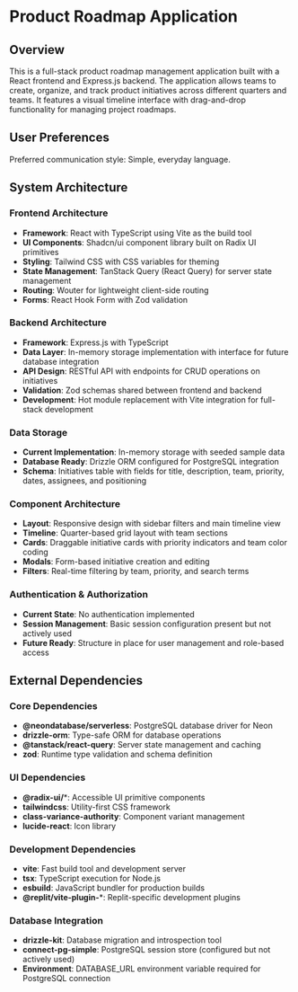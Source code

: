 # Product Roadmap Application

## Overview

This is a full-stack product roadmap management application built with a React frontend and Express.js backend. The application allows teams to create, organize, and track product initiatives across different quarters and teams. It features a visual timeline interface with drag-and-drop functionality for managing project roadmaps.

## User Preferences

Preferred communication style: Simple, everyday language.

## System Architecture

### Frontend Architecture
- **Framework**: React with TypeScript using Vite as the build tool
- **UI Components**: Shadcn/ui component library built on Radix UI primitives
- **Styling**: Tailwind CSS with CSS variables for theming
- **State Management**: TanStack Query (React Query) for server state management
- **Routing**: Wouter for lightweight client-side routing
- **Forms**: React Hook Form with Zod validation

### Backend Architecture
- **Framework**: Express.js with TypeScript
- **Data Layer**: In-memory storage implementation with interface for future database integration
- **API Design**: RESTful API with endpoints for CRUD operations on initiatives
- **Validation**: Zod schemas shared between frontend and backend
- **Development**: Hot module replacement with Vite integration for full-stack development

### Data Storage
- **Current Implementation**: In-memory storage with seeded sample data
- **Database Ready**: Drizzle ORM configured for PostgreSQL integration
- **Schema**: Initiatives table with fields for title, description, team, priority, dates, assignees, and positioning

### Component Architecture
- **Layout**: Responsive design with sidebar filters and main timeline view
- **Timeline**: Quarter-based grid layout with team sections
- **Cards**: Draggable initiative cards with priority indicators and team color coding
- **Modals**: Form-based initiative creation and editing
- **Filters**: Real-time filtering by team, priority, and search terms

### Authentication & Authorization
- **Current State**: No authentication implemented
- **Session Management**: Basic session configuration present but not actively used
- **Future Ready**: Structure in place for user management and role-based access

## External Dependencies

### Core Dependencies
- **@neondatabase/serverless**: PostgreSQL database driver for Neon
- **drizzle-orm**: Type-safe ORM for database operations
- **@tanstack/react-query**: Server state management and caching
- **zod**: Runtime type validation and schema definition

### UI Dependencies
- **@radix-ui/***: Accessible UI primitive components
- **tailwindcss**: Utility-first CSS framework
- **class-variance-authority**: Component variant management
- **lucide-react**: Icon library

### Development Dependencies
- **vite**: Fast build tool and development server
- **tsx**: TypeScript execution for Node.js
- **esbuild**: JavaScript bundler for production builds
- **@replit/vite-plugin-***: Replit-specific development plugins

### Database Integration
- **drizzle-kit**: Database migration and introspection tool
- **connect-pg-simple**: PostgreSQL session store (configured but not actively used)
- **Environment**: DATABASE_URL environment variable required for PostgreSQL connection